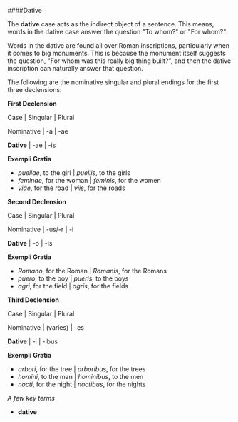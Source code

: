 ####Dative

The **dative** case acts as the indirect object of a sentence. This means, words in the dative case answer the question "To whom?" or "For whom?".   

Words in the dative are found all over Roman inscriptions, particularly when it comes to big monuments.  This is because the monument itself suggests the question, "For whom was this really big thing built?", and then the dative inscription can naturally answer that question.

The following are the nominative singular and plural endings for the first three declensions:

**First Declension**

Case | Singular | Plural

Nominative | -a | -ae

**Dative** | -ae | -is

**Exempli Gratia**

- *puellae*, to the girl | *puellis*, to the girls
- *feminae*, for the woman | *feminis*, for the women
- *viae*, for the road | *viis*, for the roads

**Second Declension**

Case | Singular | Plural

Nominative | -us/-r | -i

**Dative** | -o | -is

**Exempli Gratia**

- *Romano*, for the Roman | *Romanis*, for the Romans
- *puero*, to the boy | *pueris*, to the boys
- *agri*, for the field | *agris*, for the fields

**Third Declension**

Case | Singular | Plural

Nominative | (varies) | -es

**Dative** | -i | -ibus

**Exempli Gratia**

- *arbori*, for the tree | *arboribus*, for the trees
- *homini*, to the man | *hominibus*, to the men
- *nocti*, for the night | *noctibus*, for the nights

*A few key terms*

- **dative**
